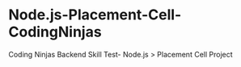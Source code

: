 # Node.js-Placement-Cell-CodingNinjas
Coding Ninjas Backend Skill Test- Node.js > Placement Cell Project

